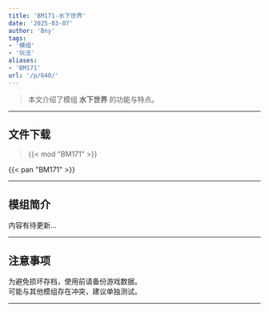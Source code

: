 ```yaml
---
title: 'BM171-水下世界'
date: '2025-03-07'
author: 'Bny'
tags:
- '模组'
- '玩法'
aliases:
- 'BM171'
url: '/p/640/'
---
```


> 本文介绍了模组 **水下世界** 的功能与特点。

---

## 文件下载  

> {{< mod "BM171" >}}  

{{< pan "BM171" >}}  

---

## 模组简介

>  
内容有待更新...  

---

## 注意事项

>  
为避免损坏存档，使用前请备份游戏数据。  
可能与其他模组存在冲突，建议单独测试。  

---

